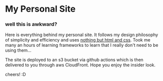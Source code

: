 # My Personal Site

### well this is awkward?
Here is everything behind my personal site. It follows my design philosophy of simplicity
and efficiency and uses [nothing but html and css](https://motherfuckingwebsite.com/).
Took me many an hours of learning frameworks to learn that I really don't need to be using them...

The site is deployed to an s3 bucket via github actions which is then delivered to you
through aws CloudFront. Hope you enjoy the insider look.

cheers! :D
